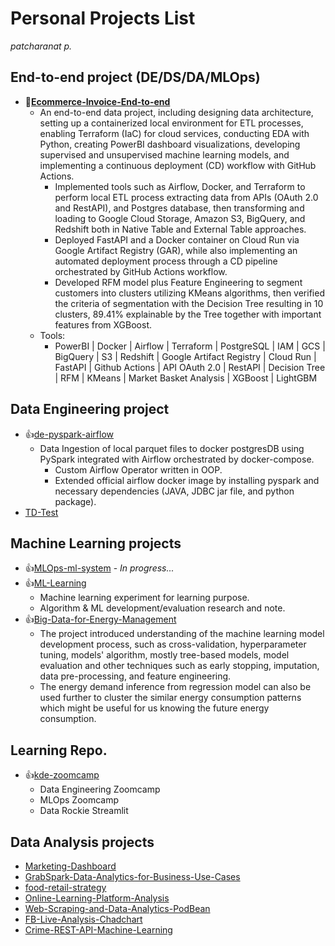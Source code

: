 # Personal Projects List
*patcharanat p.*

## End-to-end project (DE/DS/DA/MLOps)
- 🚀[**Ecommerce-Invoice-End-to-end**](https://github.com/Patcharanat/Ecommerce-Invoice-End-to-end)
    - An end-to-end data project, including designing data architecture, setting up a containerized local environment for ETL processes, enabling Terraform (IaC) for cloud services, conducting EDA with Python, creating PowerBI dashboard visualizations, developing supervised and unsupervised machine learning models, and implementing a continuous deployment (CD) workflow with GitHub Actions.
        - Implemented tools such as Airflow, Docker, and Terraform to perform local ETL process extracting data from APIs (OAuth 2.0 and RestAPI), and Postgres database, then transforming and loading to Google Cloud Storage, Amazon S3, BigQuery, and Redshift both in Native Table and External Table approaches.
        - Deployed FastAPI and a Docker container on Cloud Run via Google Artifact Registry (GAR), while also implementing an automated deployment process through a CD pipeline orchestrated by GitHub Actions workflow.
        - Developed RFM model plus Feature Engineering to segment customers into clusters utilizing KMeans algorithms, then verified the criteria of segmentation with the Decision Tree resulting in 10 clusters, 89.41% explainable by the Tree together with important features from XGBoost.
    - Tools:
        - PowerBI | Docker | Airflow | Terraform | PostgreSQL | IAM | GCS | BigQuery | S3 | Redshift | Google Artifact Registry | Cloud Run | FastAPI | Github Actions | API OAuth 2.0 | RestAPI | Decision Tree | RFM | KMeans | Market Basket Analysis | XGBoost | LightGBM

## Data Engineering project
- 👍[de-pyspark-airflow](https://github.com/Patcharanat/de-pyspark-airflow)
    - Data Ingestion of local parquet files to docker postgresDB using PySpark integrated with Airflow orchestrated by docker-compose.
        - Custom Airflow Operator written in OOP.
        - Extended official airflow docker image by installing pyspark and necessary dependencies (JAVA, JDBC jar file, and python package).
- [TD-Test](https://github.com/Patcharanat/TD-test)

## Machine Learning projects
- 👍[MLOps-ml-system](https://github.com/Patcharanat/MLOps-ml-system) - *In progress...*
- 👍[ML-Learning](https://github.com/Patcharanat/ML-Learning)
    - Machine learning experiment for learning purpose.
    - Algorithm & ML development/evaluation research and note.
- 👍[Big-Data-for-Energy-Management](https://github.com/Patcharanat/Big-Data-for-Energy-Management)
    - The project introduced understanding of the machine learning model development process, such as cross-validation, hyperparameter tuning, models' algorithm, mostly tree-based models, model evaluation and other techniques such as early stopping, imputation, data pre-processing, and feature engineering.
    - The energy demand inference from regression model can also be used further to cluster the similar energy consumption patterns which might be useful for us knowing the future energy consumption.

## Learning Repo.
- 👍[kde-zoomcamp](https://github.com/Patcharanat/kde-zoomcamp)
    - Data Engineering Zoomcamp
    - MLOps Zoomcamp
    - Data Rockie Streamlit

## Data Analysis projects
- [Marketing-Dashboard](https://github.com/Patcharanat/Marketing-Dashboard)
- [GrabSpark-Data-Analytics-for-Business-Use-Cases](https://github.com/Patcharanat/GrabSpark-Data-Analytics-for-Business-Use-Cases)
- [food-retail-strategy](https://github.com/Patcharanat/food-retail-strategy)
- [Online-Learning-Platform-Analysis](https://github.com/Patcharanat/Online-Learning-Platform-Analysis)
- [Web-Scraping-and-Data-Analytics-PodBean](https://github.com/Patcharanat/Web-Scraping-and-Data-Analytics-PodBean)
- [FB-Live-Analysis-Chadchart](https://github.com/Patcharanat/FB-Live-Analysis-Chadchart)
- [Crime-REST-API-Machine-Learning](https://github.com/Patcharanat/Crime-REST-API-Machine-Learning)